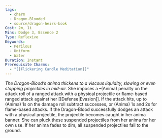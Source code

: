 ```yaml
---
tags:
  - charm
  - Dragon-Blooded
  - source/dragon-heirs-book
Cost: 2m, 1i
Mins: Dodge 3, Essence 2
Type: Reflexive
Keywords:
  - Perilous
  - Uniform
  - Water
Duration: Instant
Prerequisite Charms:
  - "[[Flickering Candle Meditation]]"
---
```

*The Dragon-Blood’s anima thickens to a viscous liquidity, slowing or even stopping projectiles in mid-air.*
She imposes a –(Anima) penalty on the attack roll of a ranged attack with a physical projectile or flame-based ranged attack against her [[Defense|Evasion]]. If the attack hits, up to (Anima) 1s on the damage roll subtract successes, or (Anima) 1s and 2s for flame-based attacks.
If the Dragon-Blood successfully dodges an attack with a physical projectile, the projectile becomes caught in her anima banner. She can pluck these suspended projectiles from her anima for her own use. If her anima fades to dim, all suspended projectiles fall to the ground.